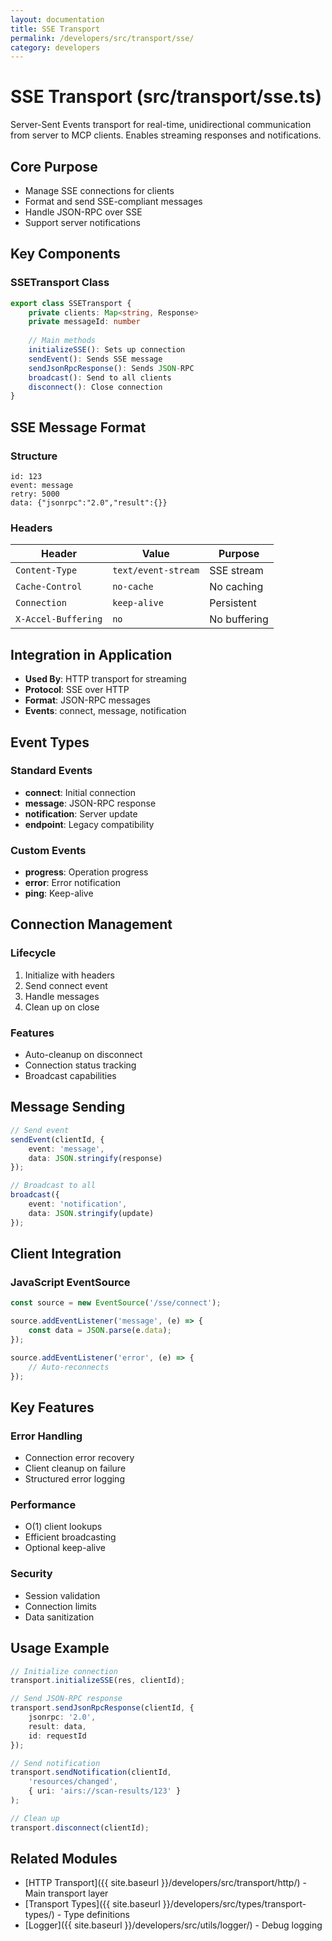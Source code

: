 ```yaml
---
layout: documentation
title: SSE Transport
permalink: /developers/src/transport/sse/
category: developers
---
```


# SSE Transport (src/transport/sse.ts)

Server-Sent Events transport for real-time, unidirectional communication from server to MCP clients. Enables streaming responses and notifications.

## Core Purpose

- Manage SSE connections for clients
- Format and send SSE-compliant messages
- Handle JSON-RPC over SSE
- Support server notifications

## Key Components

### SSETransport Class

```typescript
export class SSETransport {
    private clients: Map<string, Response>
    private messageId: number
    
    // Main methods
    initializeSSE(): Sets up connection
    sendEvent(): Sends SSE message
    sendJsonRpcResponse(): Sends JSON-RPC
    broadcast(): Send to all clients
    disconnect(): Close connection
}
```

## SSE Message Format

### Structure
```
id: 123
event: message
retry: 5000
data: {"jsonrpc":"2.0","result":{}}

```

### Headers
| Header | Value | Purpose |
|--------|-------|---------|
| `Content-Type` | `text/event-stream` | SSE stream |
| `Cache-Control` | `no-cache` | No caching |
| `Connection` | `keep-alive` | Persistent |
| `X-Accel-Buffering` | `no` | No buffering |

## Integration in Application

- **Used By**: HTTP transport for streaming
- **Protocol**: SSE over HTTP
- **Format**: JSON-RPC messages
- **Events**: connect, message, notification

## Event Types

### Standard Events
- **connect**: Initial connection
- **message**: JSON-RPC response
- **notification**: Server update
- **endpoint**: Legacy compatibility

### Custom Events
- **progress**: Operation progress
- **error**: Error notification
- **ping**: Keep-alive

## Connection Management

### Lifecycle
1. Initialize with headers
2. Send connect event
3. Handle messages
4. Clean up on close

### Features
- Auto-cleanup on disconnect
- Connection status tracking
- Broadcast capabilities

## Message Sending

```typescript
// Send event
sendEvent(clientId, {
    event: 'message',
    data: JSON.stringify(response)
});

// Broadcast to all
broadcast({
    event: 'notification',
    data: JSON.stringify(update)
});
```

## Client Integration

### JavaScript EventSource
```javascript
const source = new EventSource('/sse/connect');

source.addEventListener('message', (e) => {
    const data = JSON.parse(e.data);
});

source.addEventListener('error', (e) => {
    // Auto-reconnects
});
```

## Key Features

### Error Handling
- Connection error recovery
- Client cleanup on failure
- Structured error logging

### Performance
- O(1) client lookups
- Efficient broadcasting
- Optional keep-alive

### Security
- Session validation
- Connection limits
- Data sanitization

## Usage Example

```typescript
// Initialize connection
transport.initializeSSE(res, clientId);

// Send JSON-RPC response
transport.sendJsonRpcResponse(clientId, {
    jsonrpc: '2.0',
    result: data,
    id: requestId
});

// Send notification
transport.sendNotification(clientId, 
    'resources/changed',
    { uri: 'airs://scan-results/123' }
);

// Clean up
transport.disconnect(clientId);
```

## Related Modules

- [HTTP Transport]({{ site.baseurl }}/developers/src/transport/http/) - Main transport layer
- [Transport Types]({{ site.baseurl }}/developers/src/types/transport-types/) - Type definitions
- [Logger]({{ site.baseurl }}/developers/src/utils/logger/) - Debug logging